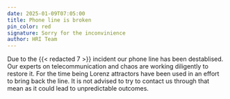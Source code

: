 ```yaml
---
date: 2025-01-09T07:05:00
title: Phone line is broken
pin_color: red
signature: Sorry for the inconvinience
author: HRI Team
---
```


Due to the {{< redacted 7 >}} incident our phone line has been destablised. Our
experts on telecommunication and chaos are working diligently to restore it. For
the time being Lorenz attractors have been used in an effort to bring back the line.
It is not advised to try to contact us through that mean as it could lead to
unpredictable outcomes.
